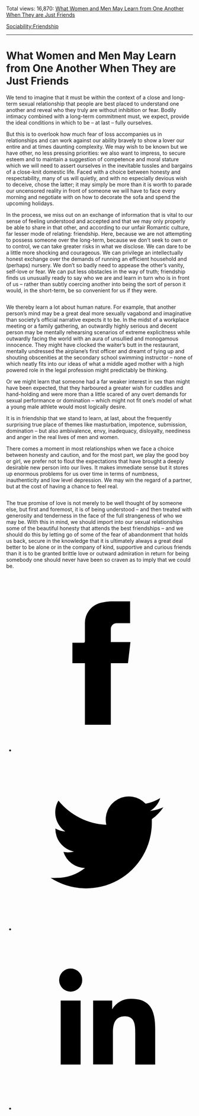 Total views: 16,870: [What Women and Men May Learn from One Another When They are Just Friends](https://www.theschooloflife.com/thebookoflife/what-women-and-mean-may-learn-from-one-another-when-they-are-just-friends/)

[Sociability:](https://www.theschooloflife.com/thebookoflife/category/sociability/)[Friendship](https://www.theschooloflife.com/thebookoflife/category/sociability/friendship/)

* * *

# What Women and Men May Learn from One Another When They are Just Friends
<style>
						.alignnone {
  display: block;
  margin-left: auto;
  margin-right: auto;
  align: center:
}

.addtoany_share_save_container {
display:none;
}

.wp-block-image {
		display: block;
  margin-left: auto;
  margin-right: auto;
  width: 50%;
}

.aligncenter {
display: block;
  margin-left: auto;
  margin-right: auto;
  align: center:
}

@media only screen and (max-width: 500px) {
  .wp-block-image {
		display: block;
  margin-left: auto;
  margin-right: auto;
  width: 100%;
} }

h1 {max-width: 600px !important;
}
.s18-single-post .content-area .site-main article .post-cat-header-display + .old-wrapper p {
    font-size: 1.200em
}
						</style>

We tend to imagine that it must be within the context of a close and long-term sexual relationship that people are best placed to understand one another and reveal who they truly are without inhibition or fear. Bodily intimacy combined with a long-term commitment must, we expect, provide the ideal conditions in which to be – at last – fully ourselves.

But this is to overlook how much fear of loss accompanies us in relationships and can work against our ability bravely to show a lover our entire and at times daunting complexity. We may wish to be known but we have other, no less pressing priorities: we also want to impress, to secure esteem and to maintain a suggestion of competence and moral stature which we will need to assert ourselves in the inevitable tussles and bargains of a close-knit domestic life. Faced with a choice between honesty and respectability, many of us will quietly, and with no especially devious wish to deceive, chose the latter; it may simply be more than it is worth to parade our uncensored reality in front of someone we will have to face every morning and negotiate with on how to decorate the sofa and spend the upcoming holidays.

In the process, we miss out on an exchange of information that is vital to our sense of feeling understood and accepted and that we may only properly be able to share in that other, and according to our unfair Romantic culture, far lesser mode of relating: friendship. Here, because we are not attempting to possess someone over the long-term, because we don’t seek to own or to control, we can take greater risks in what we disclose. We can dare to be a little more shocking and courageous. We can privilege an intellectually honest exchange over the demands of running an efficient household and (perhaps) nursery. We don’t so badly need to appease the other’s vanity, self-love or fear. We can put less obstacles in the way of truth; friendship finds us unusually ready to say who we are and learn in turn who is in front of us – rather than subtly coercing another into being the sort of person it would, in the short-term, be so convenient for us if they were.

<figure class="aligncenter"><img src="https://www.theschooloflife.com/thebookoflife/wp-content/uploads/2019/10/00116987.jpeg" alt="" class="wp-image-23689" srcset="https://www.theschooloflife.com/thebookoflife/wp-content/uploads/2019/10/00116987.jpeg 600w, https://www.theschooloflife.com/thebookoflife/wp-content/uploads/2019/10/00116987-300x227.jpeg 300w" sizes="(max-width: 600px) 100vw, 600px"></figure>

We thereby learn a lot about human nature. For example, that another person’s mind may be a great deal more sexually vagabond and imaginative than society’s official narrative expects it to be. In the midst of a workplace meeting or a family gathering, an outwardly highly serious and decent person may be mentally rehearsing scenarios of extreme explicitness while outwardly facing the world with an aura of unsullied and monogamous innocence. They might have clocked the waiter’s butt in the restaurant, mentally undressed the airplane’s first officer and dreamt of tying up and shouting obscenities at the secondary school swimming instructor – none of which neatly fits into our ideas of what a middle aged mother with a high powered role in the legal profession might predictably be thinking.

Or we might learn that someone had a far weaker interest in sex than might have been expected, that they harboured a greater wish for cuddles and hand-holding and were more than a little scared of any overt demands for sexual performance or domination – which might not fit one’s model of what a young male athlete would most logically desire.

It is in friendship that we stand to learn, at last, about the frequently surprising true place of themes like masturbation, impotence, submission, domination – but also ambivalence, envy, inadequacy, disloyalty, neediness and anger in the real lives of men and women.

There comes a moment in most relationships when we face a choice between honesty and caution, and for the most part, we play the good boy or girl, we prefer not to flout the expectations that have brought a deeply desirable new person into our lives. It makes immediate sense but it stores up enormous problems for us over time in terms of numbness, inauthenticity and low level depression. We may win the regard of a partner, but at the cost of having a chance to feel real.&nbsp;

<figure class="aligncenter"><img src="https://www.theschooloflife.com/thebookoflife/wp-content/uploads/2019/10/00116988.jpeg" alt="" class="wp-image-23690" srcset="https://www.theschooloflife.com/thebookoflife/wp-content/uploads/2019/10/00116988.jpeg 600w, https://www.theschooloflife.com/thebookoflife/wp-content/uploads/2019/10/00116988-300x227.jpeg 300w" sizes="(max-width: 600px) 100vw, 600px"></figure>

The true promise of love is not merely to be well thought of by someone else, but first and foremost, it is of being understood – and then treated with generosity and tenderness in the face of the full strangeness of who we may be. With this in mind, we should import into our sexual relationships some of the beautiful honesty that attends the best friendships – and we should do this by letting go of some of the fear of abandonment that holds us back, secure in the knowledge that it is ultimately always a great deal better to be alone or in the company of kind, supportive and curious friends than it is to be granted brittle love or outward admiration in return for being somebody one should never have been so craven as to imply that we could be.

<style>
    .iframe-class { display: block !important; }
</style>

- [<svg xmlns="http://www.w3.org/2000/svg" viewbox="0 0 26 26"><title>Facebook</title>
                    <g>
                        <path d="M8.38,10H9.92c.2,0,.29,0,.29-.28,0-.82,0-1.64,0-2.46a3.05,3.05,0,0,1,2.57-3.15A7.22,7.22,0,0,1,14,3.95c.86,0,1.71,0,2.57,0h.25v3.2h-2A.85.85,0,0,0,14,8c0,.62,0,1.24,0,1.91h2.87L16.51,13H14v9H10.21V13H8.38Z"></path>
                    </g>
                </svg>](http://www.facebook.com/sharer/sharer.php?u=https://www.theschooloflife.com/thebookoflife/what-women-and-mean-may-learn-from-one-another-when-they-are-just-friends/)
- [<svg xmlns="http://www.w3.org/2000/svg" viewbox="0 0 26 26"><title>Twitter</title>
                    <path d="M21.69,7.9a6.75,6.75,0,0,1-1.94.53,3.39,3.39,0,0,0,1.48-1.87,6.76,6.76,0,0,1-2.14.82,3.38,3.38,0,0,0-5.75,3.08,9.59,9.59,0,0,1-7-3.53,3.38,3.38,0,0,0,1,4.51A3.36,3.36,0,0,1,5.89,11v0A3.38,3.38,0,0,0,8.6,14.37a3.39,3.39,0,0,1-1.53.06,3.38,3.38,0,0,0,3.15,2.35A6.78,6.78,0,0,1,6,18.22a6.87,6.87,0,0,1-.81,0A9.6,9.6,0,0,0,20,10.08q0-.22,0-.44A6.86,6.86,0,0,0,21.69,7.9Z"></path>
                </svg>](http://twitter.com/share?url=https://www.theschooloflife.com/thebookoflife/what-women-and-mean-may-learn-from-one-another-when-they-are-just-friends/&text=&via=theschooloflife)
- [<svg xmlns="http://www.w3.org/2000/svg" viewbox="0 0 26 26"><title>LinkedIn</title>
<path class="cls-2" d="M6.67,10H9.58v9.36H6.67ZM8.13,5.32A1.69,1.69,0,1,1,6.44,7,1.69,1.69,0,0,1,8.13,5.32"></path><path class="cls-2" d="M11.41,10H14.2v1.28h0A3.06,3.06,0,0,1,17,9.75c2.95,0,3.49,1.94,3.49,4.46v5.14H17.57V14.79c0-1.09,0-2.48-1.51-2.48s-1.75,1.18-1.75,2.4v4.63H11.41Z"></path></svg>](https://www.linkedin.com/shareArticle?mini=true&url=https://www.theschooloflife.com/thebookoflife/what-women-and-mean-may-learn-from-one-another-when-they-are-just-friends/)
